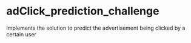 # adClick_prediction_challenge
Implements the solution to predict the advertisement being clicked by a certain user

